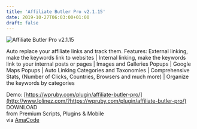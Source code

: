 ```yaml
---
title: 'Affiliate Butler Pro v2.1.15'
date: 2019-10-27T06:03:00+01:00
draft: false
---
```


![Affiliate Butler Pro v2.1.15 ](http://www.codelist.cc/uploads/posts/2019-10/1572152505_affiliate-butler-pro.jpg "Affiliate Butler Pro v2.1.15 ")  
  
Auto replace your affiliate links and track them. Features: External linking, make the keywords link to websites | Internal linking, make the keywords link to your internal posts or pages | Images and Galleries Popups | Google Maps Popups | Auto Linking Categories and Taxonomies | Comprehensive Stats, (Number of Clicks, Countries, Browsers and much more) | Organize the keywords by categories  
  
Demo: [https://wpruby.com/plugin/affiliate-butler-pro/](http://www.lolinez.com/?https://wpruby.com/plugin/affiliate-butler-pro/)  
DOWNLOAD  
from Premium Scripts, Plugins & Mobile  
via [AmaCode](https://amazcode.ooo)